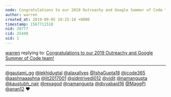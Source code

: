 ```yaml
---
node: Congratulations to our 2019 Outreachy and Google Summer of Code team!
author: warren
created_at: 2019-09-05 19:25:18 +0000
timestamp: 1567711518
nid: 20777
cid: 25448
uid: 1
---
```




[warren](../profile/warren) replying to: [Congratulations to our 2019 Outreachy and Google Summer of Code team!](../notes/warren/09-05-2019/congratulations-to-our-2019-outreachy-and-google-summer-of-code-team)

----
[@gautami_gg](/profile/gautami_gg) [@lekhidugtal](/profile/lekhidugtal) [@alaxallves](/profile/alaxallves) [@IshaGupta18](/profile/IshaGupta18) [@icode365](/profile/icode365) [@aashnaaashna](/profile/aashnaaashna) [@lit2017001](/profile/lit2017001) [@sidntrivedi012](/profile/sidntrivedi012) [@vidit](/profile/vidit) [@namangupta](/profile/namangupta) [@kaustubh_nair](/profile/kaustubh_nair) [@rexagod](/profile/rexagod) [@namangupta](/profile/namangupta) [@divyabaid16](/profile/divyabaid16) [@MaggPi](/profile/MaggPi) [@anan12](/profile/anan12) ❤️ 